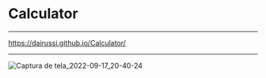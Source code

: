 # Calculator

***

https://dairussi.github.io/Calculator/

***

![Captura de tela_2022-09-17_20-40-24](https://user-images.githubusercontent.com/110350826/190879777-6e1ce7e8-0260-4ad2-914f-d6c3b87512bd.png)
